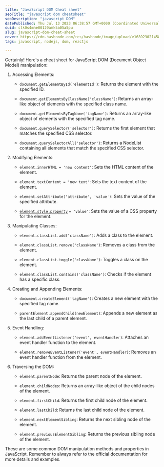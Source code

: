 ```yaml
---
title: "JavaScript DOM Cheat sheet"
seoTitle: "javascript dom cheatsheet"
seoDescription: "javascript DOM"
datePublished: Thu Jul 13 2023 06:38:57 GMT+0000 (Coordinated Universal Time)
cuid: clk0s4mhe00120amk5a05a5pu
slug: javascript-dom-cheat-sheet
cover: https://cdn.hashnode.com/res/hashnode/image/upload/v1689230214587/5feb8ca0-ddf5-4ba7-96c2-3aa11f57f23f.png
tags: javascript, nodejs, dom, reactjs

---
```


Certainly! Here's a cheat sheet for JavaScript DOM (Document Object Model) manipulation:

1. Accessing Elements:
    
    * `document.getElementById('elementId')`: Returns the element with the specified ID.
        
    * `document.getElementsByClassName('className')`: Returns an array-like object of elements with the specified class name.
        
    * `document.getElementsByTagName('tagName')`: Returns an array-like object of elements with the specified tag name.
        
    * `document.querySelector('selector')`: Returns the first element that matches the specified CSS selector.
        
    * `document.querySelectorAll('selector')`: Returns a NodeList containing all elements that match the specified CSS selector.
        
2. Modifying Elements:
    
    * `element.innerHTML = 'new content'`: Sets the HTML content of the element.
        
    * `element.textContent = 'new text'`: Sets the text content of the element.
        
    * `element.setAttribute('attribute', 'value')`: Sets the value of the specified attribute.
        
    * [`element.style.property`](http://element.style.property) `= 'value'`: Sets the value of a CSS property for the element.
        
3. Manipulating Classes:
    
    * `element.classList.add('className')`: Adds a class to the element.
        
    * `element.classList.remove('className')`: Removes a class from the element.
        
    * `element.classList.toggle('className')`: Toggles a class on the element.
        
    * `element.classList.contains('className')`: Checks if the element has a specific class.
        
4. Creating and Appending Elements:
    
    * `document.createElement('tagName')`: Creates a new element with the specified tag name.
        
    * `parentElement.appendChild(newElement)`: Appends a new element as the last child of a parent element.
        
5. Event Handling:
    
    * `element.addEventListener('event', eventHandler)`: Attaches an event handler function to the element.
        
    * `element.removeEventListener('event', eventHandler)`: Removes an event handler function from the element.
        
6. Traversing the DOM:
    
    * `element.parentNode`: Returns the parent node of the element.
        
    * `element.childNodes`: Returns an array-like object of the child nodes of the element.
        
    * `element.firstChild`: Returns the first child node of the element.
        
    * `element.lastChild`: Returns the last child node of the element.
        
    * `element.nextElementSibling`: Returns the next sibling node of the element.
        
    * `element.previousElementSibling`: Returns the previous sibling node of the element.
        

These are some common DOM manipulation methods and properties in JavaScript. Remember to always refer to the official documentation for more details and examples.
